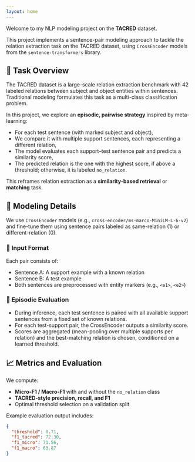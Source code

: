 ```yaml
---
layout: home
---
```


Welcome to my NLP modeling project on the **TACRED** dataset. 

This project implements a sentence-pair modeling approach to tackle the relation extraction task on the TACRED dataset, using `CrossEncoder` models from the `sentence-transformers` library.

## 🧠 Task Overview

The TACRED dataset is a large-scale relation extraction benchmark with 42 labeled relations between subject and object entities within sentences. Traditional modeling formulates this task as a multi-class classification problem.

In this project, we explore an **episodic, pairwise strategy** inspired by meta-learning:

- For each test sentence (with marked subject and object),
- We compare it with multiple support sentences, each representing a different relation,
- The model evaluates each support–test sentence pair and predicts a similarity score,
- The predicted relation is the one with the highest score, if above a threshold; otherwise, it is labeled `no_relation`.

This reframes relation extraction as a **similarity-based retrieval** or **matching** task.

## 🧪 Modeling Details

We use `CrossEncoder` models (e.g., `cross-encoder/ms-marco-MiniLM-L-6-v2`) and fine-tune them using sentence pairs labeled as same-relation (1) or different-relation (0).

### 🧱 Input Format

Each pair consists of:

- Sentence A: A support example with a known relation
- Sentence B: A test example
- Both sentences are preprocessed with entity markers (e.g., `<e1>`, `<e2>`)

### 📂 Episodic Evaluation

- During inference, each test sentence is paired with all available support sentences from a fixed set of known relations.
- For each test-support pair, the CrossEncoder outputs a similarity score.
- Scores are aggregated (mean-pooling over multiple supports per relation) and the best-matching relation is chosen, conditioned on a learned threshold.

## 📈 Metrics and Evaluation

We compute:

- **Micro-F1 / Macro-F1** with and without the `no_relation` class
- **TACRED-style precision, recall, and F1**
- Optimal threshold selection on a validation split

Example evaluation output includes:

```json
{
  "threshold": 0.71,
  "f1_tacred": 72.30,
  "f1_micro": 71.56,
  "f1_macro": 63.87
}

```


